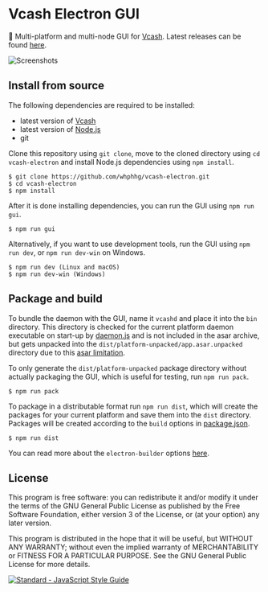 # Vcash Electron GUI
:honeybee: Multi-platform and multi-node GUI for [Vcash](https://vcash.info/).
Latest releases can be found [here](https://github.com/whphhg/vcash-electron/releases).

![Screenshots](http://i.imgur.com/OBt1iOA.gif)

## Install from source
The following dependencies are required to be installed:
* latest version of [Vcash](https://vcash.info/wallets.php)
* latest version of [Node.js](https://nodejs.org/en/download/current/)
* git

Clone this repository using `git clone`, move to the cloned directory
using `cd vcash-electron` and install Node.js dependencies using `npm install`.

    $ git clone https://github.com/whphhg/vcash-electron.git
    $ cd vcash-electron
    $ npm install

After it is done installing dependencies, you can run the GUI
using `npm run gui`.

    $ npm run gui

Alternatively, if you want to use development tools, run the GUI
using `npm run dev`, or `npm run dev-win` on Windows.

    $ npm run dev (Linux and macOS)
    $ npm run dev-win (Windows)

## Package and build
To bundle the daemon with the GUI, name it `vcashd` and
place it into the `bin` directory. This directory is checked for
the current platform daemon executable on start-up by
[daemon.js](https://github.com/whphhg/vcash-electron/blob/master/src/daemon.js)
and is not included in the asar archive, but gets unpacked into
the `dist/platform-unpacked/app.asar.unpacked` directory due to this
[asar limitation](https://electron.atom.io/docs/tutorial/application-packaging/#executing-binaries-inside-asar-archive).

To only generate the `dist/platform-unpacked` package directory without
actually packaging the GUI, which is useful for testing, run `npm run pack`.

    $ npm run pack

To package in a distributable format run `npm run dist`, which will create
the packages for your current platform and save them into the `dist` directory.
Packages will be created according to the `build` options in
[package.json](https://github.com/whphhg/vcash-electron/blob/master/package.json#L14-L36).

    $ npm run dist

You can read more about the `electron-builder` options
[here](https://github.com/electron-userland/electron-builder/wiki/Options).

## License
This program is free software: you can redistribute it and/or modify
it under the terms of the GNU General Public License as published by
the Free Software Foundation, either version 3 of the License, or
(at your option) any later version.

This program is distributed in the hope that it will be useful,
but WITHOUT ANY WARRANTY; without even the implied warranty of
MERCHANTABILITY or FITNESS FOR A PARTICULAR PURPOSE.  See the
GNU General Public License for more details.

[![Standard - JavaScript Style Guide](https://cdn.rawgit.com/feross/standard/master/badge.svg)](https://github.com/feross/standard)
